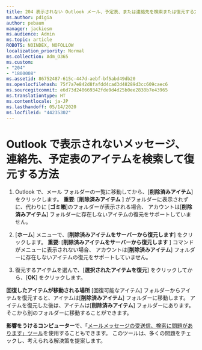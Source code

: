 ```yaml
---
title: 204 表示されない Outlook メール、予定表、または連絡先を検索または復元する方法
ms.author: pdigia
author: pebaum
manager: jackiesm
ms.audience: Admin
ms.topic: article
ROBOTS: NOINDEX, NOFOLLOW
localization_priority: Normal
ms.collection: Adm_O365
ms.custom:
- "204"
- "1800008"
ms.assetid: 86752487-615c-447d-aebf-bf5abd49db20
ms.openlocfilehash: 75f7a7e842d8fafdd4cad3d48289d3cc609caec6
ms.sourcegitcommit: e6d73d240669342fde9d4d25b0ee2838b7e43965
ms.translationtype: HT
ms.contentlocale: ja-JP
ms.lasthandoff: 05/14/2020
ms.locfileid: "44235302"
---
```

# <a name="how-to-find-and-recover-missing-messages-contacts-or-calendar-items-in-outlook"></a>Outlook で表示されないメッセージ、連絡先、予定表のアイテムを検索して復元する方法

1. Outlook で、メール フォルダーの一覧に移動してから、[**削除済みアイテム**] をクリックします。 **重要**: [**削除済みアイテム** ] がフォルダーに表示されずに、代わりに [**ゴミ箱**]のフォルダーが表示される場合、 アカウントは[**削除済みアイテム**] フォルダーに存在しないアイテムの復元をサポートしていません。

2. [**ホーム**] メニューで、[**削除済みアイテムをサーバーから復元します**] をクリックします。 **重要**: [**削除済みアイテムをサーバーから復元します** ] コマンドがメニューに表示されない場合、 アカウントは[**削除済みアイテム**] フォルダーに存在しないアイテムの復元をサポートしていません。

3. 復元するアイテムを選んで、[**選択されたアイテムを復元**] をクリックしてから、[**OK**] をクリックします。

**回復したアイテムが移動される場所** [回復可能なアイテム] フォルダーからアイテムを復元すると、アイテムは[**削除済みアイテム**] フォルダーに移動します。  アイテムを復元した後は、アイテムは[**削除済みアイテム**] フォルダーにあります。そこから別のフォルダーに移動することができます。

**影響をうけるコンピューター**で、「[メールメッセージの受送信、検索に問題があります」ツール](https://aka.ms/SaRA-OutlookSendReceive)を使用することもできます。 このツールは、多くの問題をチェックし、考えられる解決策を提案します。
